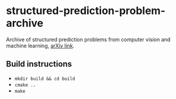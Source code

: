 # structured-prediction-problem-archive
Archive of structured prediction problems from computer vision and machine learning, [arXiv link](https://arxiv.org/abs/2202.03574).

## Build instructions
* `mkdir build && cd build`
* `cmake ..`
* `make`
